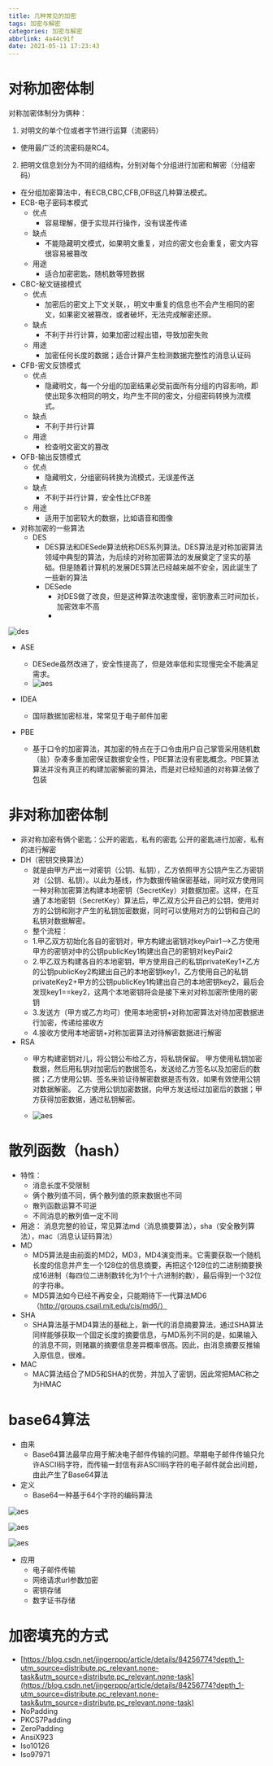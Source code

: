```yaml
---
title: 几种常见的加密
tags: 加密与解密
categories: 加密与解密
abbrlink: 4a44c91f
date: 2021-05-11 17:23:43
---
```


# 对称加密体制

对称加密体制分为俩种：

1. 对明文的单个位或者字节进行运算（流密码）

- 使用最广泛的流密码是RC4。

2. 把明文信息划分为不同的组结构，分别对每个分组进行加密和解密（分组密码）

- 在分组加密算法中，有ECB,CBC,CFB,OFB这几种算法模式。
- ECB-电子密码本模式
  - 优点
    - 容易理解，便于实现并行操作，没有误差传递
  - 缺点
    -  不能隐藏明文模式，如果明文重复，对应的密文也会重复，密文内容很容易被篡改
  - 用途
    -  适合加密密匙，随机数等短数据
- CBC-秘文链接模式
  -  优点
     -  加密后的密文上下文关联，，明文中重复的信息也不会产生相同的密文，如果密文被篡改，或者破坏，无法完成解密还原。
  -  缺点
     -  不利于并行计算，如果加密过程出错，导致加密失败
  -  用途
     -  加密任何长度的数据；适合计算产生检测数据完整性的消息认证码
- CFB-密文反馈模式
  -  优点
     -  隐藏明文，每一个分组的加密结果必受前面所有分组的内容影响，即使出现多次相同的明文，均产生不同的密文，分组密码转换为流模式。
  -  缺点
     -  不利于并行计算
  -  用途
     -  检查明文密文的篡改
- OFB-输出反馈模式
  -  优点
     -  隐藏明文，分组密码转换为流模式，无误差传送
  -  缺点
     -  不利于并行计算，安全性比CFB差
  -  用途
     -  适用于加密较大的数据，比如语音和图像
- 对称加密的一些算法
  - DES
    - DES算法和DESede算法统称DES系列算法。DES算法是对称加密算法领域中典型的算法，为后续的对称加密算法的发展奠定了坚实的基础。但是随着计算机的发展DES算法已经越来越不安全，因此诞生了一些新的算法
    - DESede
      - 对DES做了改良，但是这种算法吹速度慢，密钥激素三时间加长，加密效率不高
      - 
![des](几种常见的加密/DESede算法.jpeg)


- ASE
  - DESede虽然改进了，安全性提高了，但是效率低和实现慢完全不能满足需求。
  - ![aes](几种常见的加密/AES算法.jpeg)

- IDEA
  - 国际数据加密标准，常常见于电子邮件加密
- PBE
  - 基于口令的加密算法，其加密的特点在于口令由用户自己掌管采用随机数（盐）杂凑多重加密保证数据安全性，PBE算法没有密匙概念。PBE算法算法并没有真正的构建加密解密的算法，而是对已经知道的对称算法做了包装

# 非对称加密体制

- 非对称加密有俩个密匙：公开的密匙，私有的密匙
  公开的密匙进行加密，私有的进行解密
- DH（密钥交换算法）
  - 就是由甲方产出一对密钥（公钥、私钥），乙方依照甲方公钥产生乙方密钥对（公钥、私钥）。以此为基线，作为数据传输保密基础，同时双方使用同一种对称加密算法构建本地密钥（SecretKey）对数据加密。这样，在互通了本地密钥（SecretKey）算法后，甲乙双方公开自己的公钥，使用对方的公钥和刚才产生的私钥加密数据，同时可以使用对方的公钥和自己的私钥对数据解密。
  - 整个流程：
  - 1.甲乙双方初始化各自的密钥对，甲方构建出密钥对keyPair1-->乙方使用甲方的密钥对中的公钥publicKey1构建出自己的密钥对keyPair2
  - 2.甲乙双方构建各自的本地密钥，甲方使用自己的私钥privateKey1+乙方的公钥publicKey2构建出自己的本地密钥key1，乙方使用自己的私钥privateKey2+甲方的公钥publicKey1构建出自己的本地密钥key2，最后会发现key1==key2，这两个本地密钥将会是接下来对对称加密所使用的密钥
  - 3.发送方（甲方或乙方均可）使用本地密钥+对称加密算法对待加密数据进行加密，传递给接收方
  - 4.接收方使用本地密钥+对称加密算法对待解密数据进行解密
- RSA
  - 甲方构建密钥对儿，将公钥公布给乙方，将私钥保留。
    甲方使用私钥加密数据，然后用私钥对加密后的数据签名，发送给乙方签名以及加密后的数据；乙方使用公钥、签名来验证待解密数据是否有效，如果有效使用公钥对数据解密。
    乙方使用公钥加密数据，向甲方发送经过加密后的数据；甲方获得加密数据，通过私钥解密。

  - ![aes](几种常见的加密/RSA算法.jpeg)

# 散列函数（hash）

- 特性：
  - 消息长度不受限制
  - 俩个散列值不同，俩个散列值的原来数据也不同
  - 散列函数运算不可逆
  - 不同消息的散列值一定不同
- 用途：
  消息完整的验证，常见算法md（消息摘要算法），sha（安全散列算法），mac（消息认证码算法）
- MD
  - MD5算法是由前面的ＭD2，MD3，MD4演变而来。它需要获取一个随机长度的信息并产生一个128位的信息摘要，再把这个128位的二进制摘要换成16进制（每四位二进制数转化为1个十六进制的数），最后得到一个32位的字符串。
  - MD5算法如今已经不再安全，只能期待下一代算法MD6（http://groups.csail.mit.edu/cis/md6/）
- SHA
  - SHA算法基于MD4算法的基础上，新一代的消息摘要算法，通过SHA算法同样能够获取一个固定长度的摘要信息，与MD系列不同的是，如果输入的消息不同，则赌赢的摘要信息差异概率很高。因此，由消息摘要反推输入原信息，很难。
- MAC
  - MAC算法结合了MD5和SHA的优势，并加入了密钥，因此常把MAC称之为HMAC

# base64算法

- 由来
  - Base64算法最早应用于解决电子邮件传输的问题。早期电子邮件传输只允许ASCII码字符，而传输一封信有非ASCII码字符的电子邮件就会出问题，由此产生了Base64算法
- 定义
  - Base64一种基于64个字符的编码算法

![aes](几种常见的加密/base64映射表.jpeg)

![aes](几种常见的加密/Base64实现原理.jpeg)

![aes](几种常见的加密/非ASCII字符编码.jpeg)

- 应用
  - 电子邮件传输
  - 网络请求url参数加密
  - 密钥存储
  - 数字证书存储

# 加密填充的方式

- [https://blog.csdn.net/jingerppp/article/details/84256774?depth_1-utm_source=distribute.pc_relevant.none-task&utm_source=distribute.pc_relevant.none-task](https://blog.csdn.net/jingerppp/article/details/84256774?depth_1-utm_source=distribute.pc_relevant.none-task&utm_source=distribute.pc_relevant.none-task)
- NoPadding
- PKCS7Padding
- ZeroPadding
- AnsiX923
- Iso10126
- Iso97971
